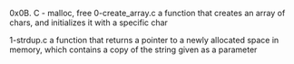 0x0B. C - malloc, free
0-create_array.c	a function that creates an array of chars, and initializes it with a specific char

1-strdup.c	a function that returns a pointer to a newly allocated space in memory, which contains a copy of the string given as a parameter

